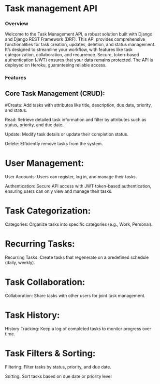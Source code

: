 # Task management API
### Overview
Welcome to the Task Management API, a robust solution built with Django and Django REST Framework (DRF). This API provides comprehensive functionalities for task creation, updates, deletion, and status management. It’s designed to streamline your workflow, with features like task categorization, collaboration, and recurrence. Secure, token-based authentication (JWT) ensures that your data remains protected. The API is deployed on Heroku, guaranteeing reliable access.

### Features
## Core Task Management (CRUD):
#Create: Add tasks with attributes like title, description, due date, priority, and status.

Read: Retrieve detailed task information and filter by attributes such as status, priority, and due date.

Update: Modify task details or update their completion status.

Delete: Efficiently remove tasks from the system.

# User Management:
User Accounts: Users can register, log in, and manage their tasks.

Authentication: Secure API access with JWT token-based authentication, ensuring users can only view and manage their tasks.

# Task Categorization:
Categories: Organize tasks into specific categories (e.g., Work, Personal).

# Recurring Tasks:
Recurring Tasks: Create tasks that regenerate on a predefined schedule (daily, weekly).

# Task Collaboration:
Collaboration: Share tasks with other users for joint task management.

# Task History:
History Tracking: Keep a log of completed tasks to monitor progress over time.

# Task Filters & Sorting:
Filtering: Filter tasks by status, priority, and due date.

Sorting: Sort tasks based on due date or priority level

